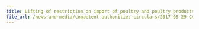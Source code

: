 ```yaml
---
title: Lifting of restriction on import of poultry and poultry products from Ontario, Canada 
file_url: /news-and-media/competent-authorities-circulars/2017-05-29-CA.pdf
---
```

